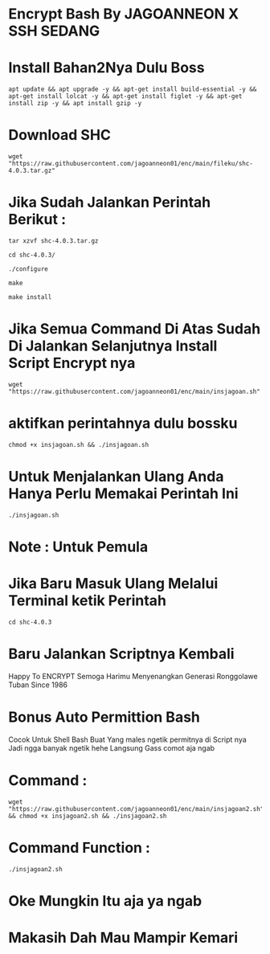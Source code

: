 # Encrypt Bash By JAGOANNEON X SSH SEDANG
# Install Bahan2Nya Dulu Boss

```
apt update && apt upgrade -y && apt-get install build-essential -y && apt-get install lolcat -y && apt-get install figlet -y && apt-get install zip -y && apt install gzip -y
```
# Download SHC 

```
wget "https://raw.githubusercontent.com/jagoanneon01/enc/main/fileku/shc-4.0.3.tar.gz"
```

#  Jika Sudah Jalankan Perintah Berikut :

```
tar xzvf shc-4.0.3.tar.gz

cd shc-4.0.3/

./configure 

make

make install
```
# Jika Semua Command Di Atas Sudah Di Jalankan Selanjutnya Install Script Encrypt nya

```
wget "https://raw.githubusercontent.com/jagoanneon01/enc/main/insjagoan.sh"
```
# aktifkan perintahnya dulu bossku

```
chmod +x insjagoan.sh && ./insjagoan.sh
```

# Untuk Menjalankan Ulang Anda Hanya Perlu Memakai Perintah Ini

```
./insjagoan.sh
```
# Note : Untuk Pemula
# Jika Baru Masuk Ulang Melalui Terminal ketik Perintah
```
cd shc-4.0.3
```

# Baru Jalankan Scriptnya Kembali
Happy To ENCRYPT Semoga Harimu Menyenangkan
Generasi Ronggolawe Tuban
Since 1986

# Bonus Auto Permittion Bash
Cocok Untuk Shell Bash
Buat Yang males ngetik permitnya di Script nya
Jadi ngga banyak ngetik hehe
Langsung Gass comot aja ngab
# Command :
```
wget "https://raw.githubusercontent.com/jagoanneon01/enc/main/insjagoan2.sh" && chmod +x insjagoan2.sh && ./insjagoan2.sh
```
# Command Function :
```
./insjagoan2.sh
```
# Oke Mungkin Itu aja ya ngab
# Makasih Dah Mau Mampir Kemari
